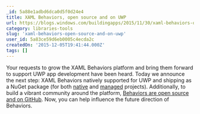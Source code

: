 ```yaml
---
_id: 5a88e1adbd6dca0d5f0d24e4
title: XAML Behaviors, open source and on UWP
url: https://blogs.windows.com/buildingapps/2015/11/30/xaml-behaviors-open-source-and-on-uwp/
category: libraries-tools
slug: 'xaml-behaviors-open-source-and-on-uwp'
user_id: 5a83ce59d6eb0005c4ecda2c
createdOn: '2015-12-05T19:41:44.000Z'
tags: []
---
```


Your requests to grow the XAML Behaviors platform and bring them forward to support UWP app development have been heard. Today we announce the next step: XAML Behaviors natively supported for UWP and shipping as a NuGet package (for both <a href="https://www.nuget.org/packages/Microsoft.Xaml.Behaviors.Uwp.Native/">native</a> and <a href="https://www.nuget.org/packages/Microsoft.Xaml.Behaviors.Uwp.Managed/">managed</a> projects). Additionally, to build a vibrant community around the platform, <a href="https://github.com/Microsoft/XamlBehaviors/">Behaviors are open source and on GitHub</a>. Now, you can help influence the future direction of Behaviors.
